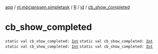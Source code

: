 [app](../../../index.md) / [nl.mpcjanssen.simpletask](../../index.md) / [R](../index.md) / [id](index.md) / [cb_show_completed](.)

# cb_show_completed

`static val cb_show_completed: `[`Int`](https://kotlinlang.org/api/latest/jvm/stdlib/kotlin/-int/index.html)
`static val cb_show_completed: `[`Int`](https://kotlinlang.org/api/latest/jvm/stdlib/kotlin/-int/index.html)
`static val cb_show_completed: `[`Int`](https://kotlinlang.org/api/latest/jvm/stdlib/kotlin/-int/index.html)
`static val cb_show_completed: `[`Int`](https://kotlinlang.org/api/latest/jvm/stdlib/kotlin/-int/index.html)